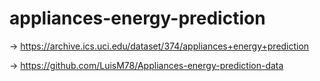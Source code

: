 # appliances-energy-prediction

-> https://archive.ics.uci.edu/dataset/374/appliances+energy+prediction

-> https://github.com/LuisM78/Appliances-energy-prediction-data
